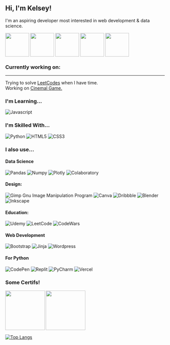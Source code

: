 <h2 align="left">Hi, I'm Kelsey! </h2>

<p align="left">I'm an aspiring developer most interested in web development & data science.</p>
<a href="https://dribbble.com/kelseychristensen"><img align="center" src="https://img.icons8.com/clouds/512/dribbble.png" height="75"/></a>
<a href="https://instagram.com/kelseyxtensen" ><img align="center" src="https://img.icons8.com/clouds/512/instagram-new--v3.png" height="75"/></a>
<a href="https://www.kelseychristensen.com/"><img align="center" src="https://img.icons8.com/clouds/512/web.png" height="75"/></a>
<a href="mailto:kelsey.c.christensen@gmail.com"><img align="center" src="https://img.icons8.com/clouds/512/open-envelope.png" height="75"/></a>
<a href="https://www.linkedin.com/in/kelsey-christensen-a48b20109/"><img align="center" src="https://img.icons8.com/clouds/512/linkedin.png" height="75"/></a>


### Currently working on: 
<hr>

Trying to solve <a href="https://leetcode.com/kelseychristensen/">LeetCodes</a> when I have time. <br>
Working on <a href=https://github.com/kelseychristensen/cinemal>Cinemal Game.</a><br>

### I'm Learning...
![Javascript](https://img.shields.io/badge/javascript-3670A0?style=for-the-badge&logo=javascript&logoColor=ffdd54)

### I'm Skilled With... 
![Python](https://img.shields.io/badge/python-3670A0?style=for-the-badge&logo=python&logoColor=ffdd54)
![HTML5](https://img.shields.io/badge/html5-%23E34F26.svg?style=for-the-badge&logo=html5&logoColor=white)
![CSS3](https://img.shields.io/badge/css3-%231572B6.svg?style=for-the-badge&logo=css3&logoColor=white)

### I also use... 
#### Data Science 
![Pandas](https://img.shields.io/badge/Pandas-2C2D72?style=for-the-badge&logo=pandas&logoColor=white)
![Numpy](https://img.shields.io/badge/Numpy-777BB4?style=for-the-badge&logo=numpy&logoColor=white)
![Plotly](https://img.shields.io/badge/Plotly-239120?style=for-the-badge&logo=plotly&logoColor=white)
![Colaboratory](https://img.shields.io/badge/Colab-F9AB00?style=for-the-badge&logo=googlecolab&color=525252)

#### Design: 
![Gimp Gnu Image Manipulation Program](https://img.shields.io/badge/Gimp-657D8B?style=for-the-badge&logo=gimp&logoColor=FFFFFF)
![Canva](https://img.shields.io/badge/Canva-%2300C4CC.svg?style=for-the-badge&logo=Canva&logoColor=white)
![Dribbble](https://img.shields.io/badge/Dribbble-EA4C89?style=for-the-badge&logo=dribbble&logoColor=white)
![Blender](https://img.shields.io/badge/blender-%23F5792A.svg?style=for-the-badge&logo=blender&logoColor=white)
![Inkscape](https://img.shields.io/badge/Inkscape-000000?style=for-the-badge&logo=Inkscape&logoColor=white)

#### Education: 
![Udemy](https://img.shields.io/badge/Udemy-A435F0?style=for-the-badge&logo=Udemy&logoColor=white)
![LeetCode](https://img.shields.io/badge/-LeetCode-FFA116?style=for-the-badge&logo=LeetCode&logoColor=black) 
![CodeWars](https://img.shields.io/badge/Codewars-B1361E?style=for-the-badge&logo=Codewars&logoColor=white)

#### Web Development
![Bootstrap](https://img.shields.io/badge/bootstrap-%23563D7C.svg?style=for-the-badge&logo=bootstrap&logoColor=white)
![Jinja](https://img.shields.io/badge/jinja-white.svg?style=for-the-badge&logo=jinja&logoColor=black)
![Wordpress](https://img.shields.io/badge/Wordpress-21759B?style=for-the-badge&logo=wordpress&logoColor=white) 

#### For Python

![CodePen](https://img.shields.io/badge/Codepen-000000?style=for-the-badge&logo=codepen&logoColor=white)
![Replit](https://img.shields.io/badge/Replit-DD1200?style=for-the-badge&logo=Replit&logoColor=white)
![PyCharm](https://img.shields.io/badge/pycharm-143?style=for-the-badge&logo=pycharm&logoColor=black&color=black&labelColor=green)
![Vercel](https://img.shields.io/badge/Vercel-000000?style=for-the-badge&logo=vercel&logoColor=white)

### Some Certifs! 

<a href="https://api.badgr.io/public/assertions/Sdjxhb08Rq-DmkvSKVfy8w?identity__email=kchristensen%40vtvlc.org"><img align="left" src="https://api.badgr.io/public/assertions/Sdjxhb08Rq-DmkvSKVfy8w/image" height="125"/></a>

<a href="https://api.badgr.io/public/assertions/uQWvyBglTci15YkYZpbRug?identity__email=kchristensen%40vtvlc.org"><img src="https://api.badgr.io/public/assertions/Sdjxhb08Rq-DmkvSKVfy8w/image" height="125"/></a><br>


[![Top Langs](https://github-readme-stats.vercel.app/api/top-langs/?username=kelseychristensen)](https://github-readme-stats.vercel.app/api/top-langs/?username=kelseychristensen)



